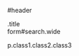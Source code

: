 #header
<div id="header"></div>
.title
<div class="title"></div>
form#search.wide
<form id="search" class="wide"></form>
p.class1.class2.class3
<p class="class1 class2 class3"></p>
